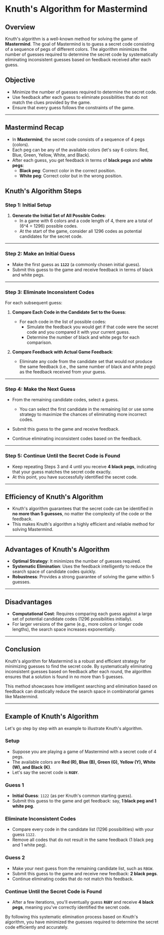 # Knuth's Algorithm for Mastermind

## Overview

Knuth's algorithm is a well-known method for solving the game of **Mastermind**. The goal of Mastermind is to guess a secret code consisting of a sequence of pegs of different colors. The algorithm minimizes the number of guesses required to determine the secret code by systematically eliminating inconsistent guesses based on feedback received after each guess.

## Objective

- Minimize the number of guesses required to determine the secret code.
- Use feedback after each guess to eliminate possibilities that do not match the clues provided by the game.
- Ensure that every guess follows the constraints of the game.

---

## Mastermind Recap

- In **Mastermind**, the secret code consists of a sequence of 4 pegs (colors).
- Each peg can be any of the available colors (let's say 6 colors: Red, Blue, Green, Yellow, White, and Black).
- After each guess, you get feedback in terms of **black pegs** and **white pegs**:
  - **Black peg**: Correct color in the correct position.
  - **White peg**: Correct color but in the wrong position.

## Knuth's Algorithm Steps

### Step 1: Initial Setup

1. **Generate the Initial Set of All Possible Codes**:
   - In a game with 6 colors and a code length of 4, there are a total of \(6^4 = 1296\) possible codes.
   - At the start of the game, consider all 1296 codes as potential candidates for the secret code.

---

### Step 2: Make an Initial Guess

- Make the first guess as **`1122`** (a commonly chosen initial guess).
- Submit this guess to the game and receive feedback in terms of black and white pegs.

---

### Step 3: Eliminate Inconsistent Codes

For each subsequent guess:

1. **Compare Each Code in the Candidate Set to the Guess**:
    - For each code in the list of possible codes:
        - Simulate the feedback you would get if that code were the secret code and you compared it with your current guess.
        - Determine the number of black and white pegs for each comparison.

2. **Compare Feedback with Actual Game Feedback**:
    - Eliminate any code from the candidate set that would not produce the same feedback (i.e., the same number of black and white pegs) as the feedback received from your guess.

---

### Step 4: Make the Next Guess

- From the remaining candidate codes, select a guess.
  - You can select the first candidate in the remaining list or use some strategy to maximize the chances of eliminating more incorrect codes.

- Submit this guess to the game and receive feedback.

- Continue eliminating inconsistent codes based on the feedback.

---

### Step 5: Continue Until the Secret Code is Found

- Keep repeating Steps 3 and 4 until you receive **4 black pegs**, indicating that your guess matches the secret code exactly.
- At this point, you have successfully identified the secret code.

---

## Efficiency of Knuth's Algorithm

- Knuth's algorithm guarantees that the secret code can be identified in **no more than 5 guesses**, no matter the complexity of the code or the feedback.
- This makes Knuth's algorithm a highly efficient and reliable method for solving Mastermind.

---

## Advantages of Knuth's Algorithm

- **Optimal Strategy**: It minimizes the number of guesses required.
- **Systematic Elimination**: Uses the feedback intelligently to reduce the search space of candidate codes quickly.
- **Robustness**: Provides a strong guarantee of solving the game within 5 guesses.

---

## Disadvantages

- **Computational Cost**: Requires comparing each guess against a large set of potential candidate codes (1296 possibilities initially).
- For larger versions of the game (e.g., more colors or longer code lengths), the search space increases exponentially.

---

## Conclusion

Knuth's algorithm for Mastermind is a robust and efficient strategy for minimizing guesses to find the secret code. By systematically eliminating inconsistent guesses based on feedback after each round, the algorithm ensures that a solution is found in no more than 5 guesses.

This method showcases how intelligent searching and elimination based on feedback can drastically reduce the search space in combinatorial games like Mastermind.

---

## Example of Knuth's Algorithm

Let's go step by step with an example to illustrate Knuth's algorithm.

### Setup

- Suppose you are playing a game of Mastermind with a secret code of 4 pegs.
- The available colors are **Red (R), Blue (B), Green (G), Yellow (Y), White (W), and Black (K)**.
- Let's say the secret code is **`RGBY`**.

### Guess 1

- **Initial Guess**: `1122` (as per Knuth's common starting guess).
- Submit this guess to the game and get feedback: say, **1 black peg and 1 white peg**.

### Eliminate Inconsistent Codes

- Compare every code in the candidate list (1296 possibilities) with your guess `1122`.
- Remove all codes that do not result in the same feedback (1 black peg and 1 white peg).

### Guess 2

- Make your next guess from the remaining candidate list, such as `RBGW`.
- Submit this guess to the game and receive new feedback: **2 black pegs**.
- Continue eliminating codes that do not match this feedback.

### Continue Until the Secret Code is Found

- After a few iterations, you'll eventually guess **`RGBY`** and receive **4 black pegs**, meaning you've correctly identified the secret code.

By following this systematic elimination process based on Knuth's algorithm, you have minimized the guesses required to determine the secret code efficiently and accurately.

